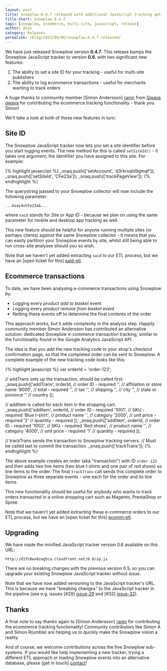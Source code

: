 ```yaml
---
layout: post
title: Snowplow 0.4.7 released with additional JavaScript tracking options
title-short: Snowplow 0.4.7
tags: [snowplow, ecommerce, multi-site, javascript, release]
author: Alex
category: Releases
permalink: /blog/2012/09/06/snowplow-0.4.7-released/
---
```


We have just released Snowplow version **0.4.7**. This release bumps the Snowplow JavaScript tracker to version **0.6**, with two significant new features:

1. The ability to set a site ID for your tracking - useful for multi-site publishers
2. The ability to log ecommerce transactions - useful for merchants wanting to track orders

A huge thanks to community member [Simon Andersson] [ramn] from [Qwaya] [qwaya] for contributing the ecommerce tracking functionality - thank you Simon!

We'll take a look at both of these new features in turn:

## Site ID

The Snowplow JavaScript tracker now lets you set a site identifier before you start logging events. The new method for this is called `setSiteId()` - it takes one argument, the identifier you have assigned to this site. For example:

{% highlight javascript %}
_snaq.push(['setAccount', 'd3rkrsqld9gmqf']);
_snaq.push(['setSiteId', 'CFe23a']);
_snaq.push(['trackPageView']);
{% endhighlight %}

The querystring passed to your Snowplow collector will now include the following parameter:

    ...&said=CFe23a&...

where `said` stands for _Site or App ID_ - because we plan on using the same parameter for mobile and desktop app tracking as well.
<!--more-->

This new feature should be helpful for anyone running multiple sites (or perhaps clients) against the same Snowplow collector - it means that you can easily partition your Snowplow events by site, whilst still being able to run cross-site analyses should you so wish.

Note that we haven't yet added extracting `said` to our ETL process, but we have an [open ticket for this] [said-etl].

## Ecommerce transactions

To date, we have been analysing e-commerce transactions using Snowplow by:

* Logging every _product add to basket_ event
* Logging every _product remove from basket_ event
* Netting these events off to determine the final contents of the order

This approach works, but it adds complexity in the analysis step. Happily community member Simon Andersson has contributed an alternative solution: dedicated Snowplow e-commerce transaction tracking, similar to the functionality found in the Google Analytics JavaScript API.

The idea is that you add the new tracking code to your shop's checkout confirmation page, so that the completed order can be sent to Snowplow. A complete example of the new tracking code looks like this:

{% highlight javascript %}
var orderId = 'order-123';

// addTrans sets up the transaction, should be called first.
_snaq.push(['addTrans',
  orderId,                // order ID - required
  '',                     // affiliation or store name
  '8000',                 // total - required
  '',                     // tax
  '',                     // shipping
  '',                     // city
  '',                     // state or province
  ''                      // country
  ]);

// addItem is called for each item in the shopping cart.
_snaq.push(['addItem',
  orderId,                // order ID - required
  '1001',                 // SKU - required
  'Blue t-shirt',         // product name
  '',                     // category
  '2000',                 // unit price - required
  '2'                     // quantity - required
  ]);
_snaq.push(['addItem',
  orderId,                // order ID - required
  '1002',                 // SKU - required
  'Red shoes',            // product name
  '',                     // category
  '4000',                 // unit price - required
  '1'                     // quantity - required
  ]);

// trackTrans sends the transaction to Snowplow tracking servers.
// Must be called last to commit the transaction.
_snaq.push(['trackTrans']);
{% endhighlight %}

The above example creates an order (aka "transaction") with ID `order-123` and then adds two line items (two blue t-shirts and one pair of red shoes) as line items to the order. The final `trackTrans` call sends this complete order to Snowplow as three separate events - one each for the order and its line items.

This new functionality should be useful for anybody who wants to track orders transacted in a online shopping cart such as Magento, PrestaShop or Spree.

Note that we haven't yet added extracting these e-commerce orders to our ETL process, but we have an [open ticket for this] [ecomm-etl].

## Upgrading

We have made the minified JavaScript tracker version 0.6 available on this URL:

    http://d1fc8wv8zag5ca.cloudfront.net/0.6/sp.js

There are no breaking changes with the previous version 0.5, so you can upgrade your existing Snowplow JavaScript tracker without issue.

Note that we have now added versioning to the JavaScript tracker's URL. This is because we have "breaking changes" to the JavaScript tracker in the pipeline (see e.g. issues [#29] [issue-29] and [#32] [issue-32]).

## Thanks

A final note to say thanks again to [Simon Andersson] [ramn] for contributing the ecommerce tracking functionality! Community contributors like Simon A and Simon R(umble) are helping us to quickly make the Snowplow vision a reality.

And of course, we welcome contributions across the five Snowplow sub-systems. If you would like help implementing a new tracker, trying a different ETL approach or loading Snowplow events into an alternative database, please [get in touch] [contact]!

[ramn]: https://github.com/ramn
[qwaya]: http://www.qwaya.com
[said-etl]: https://github.com/snowplow/snowplow/issues/33
[ecomm-etl]: https://github.com/snowplow/snowplow/issues/34
[issue-29]: https://github.com/snowplow/snowplow/issues/29
[issue-32]: https://github.com/snowplow/snowplow/issues/32
[contact]: mailto:contribute@snowplowanalytics.com
